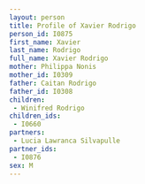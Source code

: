 ```yaml
---
layout: person
title: Profile of Xavier Rodrigo
person_id: I0875
first_name: Xavier
last_name: Rodrigo
full_name: Xavier Rodrigo
mother: Philippa Nonis
mother_id: I0309
father: Caitan Rodrigo
father_id: I0308
children:
 - Winifred Rodrigo
children_ids:
 - I0660
partners:
 - Lucia Lawranca Silvapulle
partner_ids:
 - I0876
sex: M
---
```



